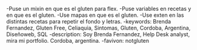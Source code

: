 -Puse un mixin en que es el gluten para flex.
-Puse variables en recetas y en que es el gluten.
-Use mapas en que es el gluten.
-Use exten en las distintas recetas para repetir el fondo y letras. 
-keywords: Brenda Fernandez, Gluten Free, Celiaquia, Sintomas, Gluten, Cordoba, Argentina, Diseñoweb, SQL
-description: Soy Brenda Fernandez, Help Desk analyst, mira mi portfolio. Cordoba, argentina.
-favivon: notgluten

